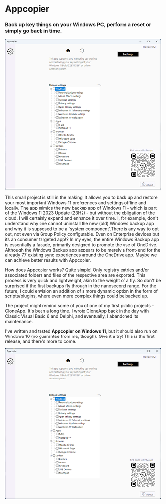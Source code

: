 # Appcopier
### Back up key things on your Windows PC, perform a reset or simply go back in time.

[![App-Intro](https://github.com/builtbybel/Appcopier/blob/main/assets/appcopier.png)](https://github.com/builtbybel/Appcopier/blob/main/assets/intro.mp4)


This small project is still in the making. It allows you to back up and restore your most important Windows 11 preferences and settings offline and locally. The app [mimics the new backup app of Windows 11](https://support.microsoft.com/en-us/windows/back-up-your-windows-pc-87a81f8a-78fa-456e-b521-ac0560e32338) -  which is part of the Windows 11 2023 Update (23H2) - but without the obligation of the cloud. I will certainly expand and enhance it over time.  I, for example, don't understand why one cannot uninstall the new (old) Windows backup app and why it is supposed to be a 'system component'.There is any way to opt out, not even via Group Policy configurable. Even on Enterprise devices but its an consumer targeted app!?  In my eyes, the entire Windows Backup app is essentially a facade, primarily designed to promote the use of OneDrive.  Although the Windows Backup app appears to be merely a front-end for the already 77 existing sync experiences around the OneDrive app. Maybe we can achieve better results with Appcopier.

How does Appcopier works? Quite simple! Only registry entries and/or associated folders and files of the respective area are exported. This process is very quick and lightweight, akin to the weight of a fly. So don't be surprised if the first backups fly through in the nanosecond range. For the future, I could envision an addition of a more dynamic option in the form of scripts/plugins, where even more complex things could be backed up.

The project might remind some of you of one of my first public projects - CloneApp. It's been a long time. I wrote CloneApp back in the day with Classic Visual Basic 6 and Delphi, and eventually, I abandoned its maintenance. 

I've written and tested **Appcopier on Windows 11**, but it should also run on Windows 10 (no guarantee from me, though). Give it a try! This is the first release, and there's more to come.

![screenshot](https://github.com/builtbybel/Appcopier/blob/main/assets/appcopier.png?raw=true)

